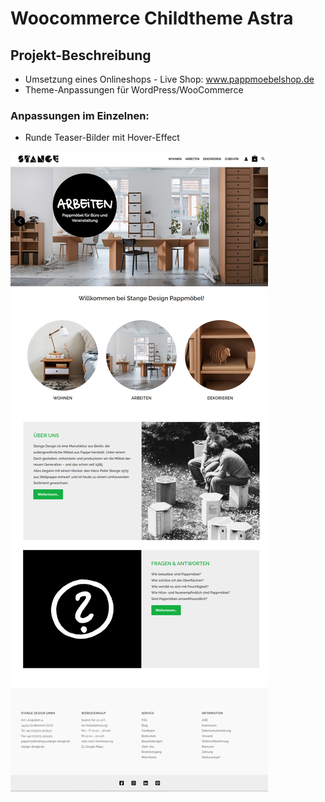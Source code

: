# Woocommerce Childtheme Astra

## Projekt-Beschreibung
+ Umsetzung eines Onlineshops - Live Shop: www.pappmoebelshop.de
+ Theme-Anpassungen für WordPress/WooCommerce
### Anpassungen im Einzelnen: 
+ Runde Teaser-Bilder mit Hover-Effect

![pappmoebelshop-woo-2022](/img/pappmoebelshop-woo-2022.jpg)
